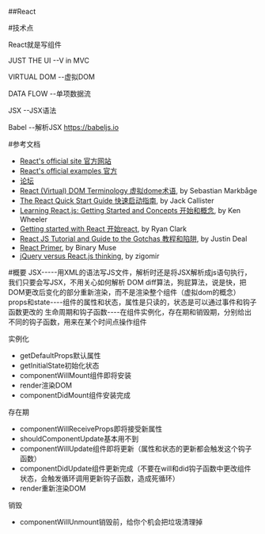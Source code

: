 ##React

#技术点

React就是写组件

JUST THE UI        --V in MVC

VIRTUAL DOM        --虚拟DOM

DATA FLOW          --单项数据流

JSX                --JSX语法

Babel              --解析JSX https://babeljs.io

#参考文档

- [React's official site 官方网站](http://facebook.github.io/react)
- [React's official examples 官方](https://github.com/facebook/react)
- [论坛](http://react-china.org)
- [React (Virtual) DOM Terminology 虚拟dome术语](http://facebook.github.io/react/docs/glossary.html), by Sebastian Markbåge
- [The React Quick Start Guide 快速启动指南](http://www.jackcallister.com/2015/01/05/the-react-quick-start-guide.html), by Jack Callister
- [Learning React.js: Getting Started and Concepts 开始和概念](https://scotch.io/tutorials/learning-react-getting-started-and-concepts), by Ken Wheeler
- [Getting started with React 开始react](http://ryanclark.me/getting-started-with-react/), by Ryan Clark
- [React JS Tutorial and Guide to the Gotchas 教程和陷阱](https://zapier.com/engineering/react-js-tutorial-guide-gotchas/), by Justin Deal
- [React Primer](https://github.com/BinaryMuse/react-primer), by Binary Muse
- [jQuery versus React.js thinking](http://blog.zigomir.com/react.js/jquery/2015/01/11/jquery-versus-react-thinking.html), by zigomir

#概要
JSX-----用XML的语法写JS文件，解析时还是将JSX解析成js语句执行，我们只要会写JSX，不用关心如何解析
DOM diff算法，狗屁算法，说是快，把DOM更改后变化的部分重新渲染，而不是渲染整个组件（虚拟dom的概念）
props和state----组件的属性和状态，属性是只读的，状态是可以通过事件和钩子函数更改的
生命周期和钩子函数----在组件实例化，存在期和销毁期，分别给出不同的钩子函数，用来在某个时间点操作组件

实例化
- getDefaultProps默认属性
- getInitialState初始化状态
- componentWillMount组件即将安装
- render渲染DOM
- componentDidMount组件安装完成

存在期
- componentWillReceiveProps即将接受新属性
- shouldComponentUpdate基本用不到
- componentWillUpdate组件即将更新（属性和状态的更新都会触发这个钩子函数）
- componentDidUpdate组件更新完成（不要在will和did钩子函数中更改组件状态，会触发循环调用更新钩子函数，造成死循环）
- render重新渲染DOM

销毁
- componentWillUnmount销毁前，给你个机会把垃圾清理掉

